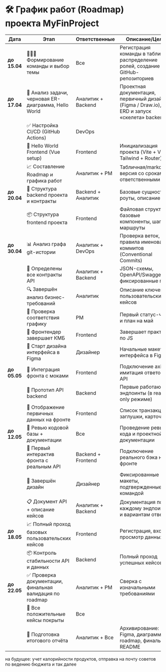 # 🛠️ График работ (Roadmap) проекта MyFinProject


| Дата        | Этап                                                         | Ответственные     | Описание/Цель                                                                 |
|-------------|--------------------------------------------------------------|-------------------|-------------------------------------------------------------------------------|
| **до 15.04**| 🧑‍🤝‍🧑 Формирование команды и выбор темы                     | Все               | Регистрация команды в таблице, распределение ролей, создание GitHub-репозиториев |
| **до 17.04**| 🧠 Анализ задачи, черновая ER-диаграмма, Hello World         | Аналитик + Backend| Проектная документация, первичный дизайн (Figma / Draw.io), ERD и запуск «скелета» backend |
|             | ✅ Настройка CI/CD (GitHub Actions)                          | DevOps            |                                         |
|             | 🧪 Hello World Frontend (Vue setup)                          | Frontend          | Инициализация проекта (Vite + Vue + Tailwind + Router)                        |
|             | 📈 Составление Roadmap и графика работ                       | Аналитик + PM     | Табличная/markdown версия со сроками и ответственными                         |
| **до 20.04**| 📂 Структура backend проекта и контракты                     | Backend + Аналитик| Базовые сущности, роуты, описание API                                         |
|             | 📦 Структура frontend проекта                                | Frontend          | Файловая структура, базовые компоненты, шапка, маршруты                       |
| **до 30.04**| 📊 Анализ графа git-истории                                  | Аналитик + DevOps | Проверка веток, правила именования коммитов (Conventional Commits)       |
|             | 🧾 Определены все контракты API                              | Аналитик + Backend| JSON-схемы, OpenAPI/Swagger, фиксированные пути                              |
|             | 🔍 Завершён анализ бизнес-требований                         | Аналитик          | Описание ключевых пользовательских кейсов                                     |
|             | 🧪 Проверка соответствия графику                             | PM                | Первый статус-чек и план на май                                               |
|             | 🚧 Фронтендер завершает КМБ                                  | Frontend          | Завершает практику по JS                                             |
|             | 📐 Старт дизайна интерфейса в Figma                          | Дизайнер          | Начальные макеты интерфейса в Figma                                           |
| **до 05.05**| 🔁 Интеграция фронта с моками                                | Frontend          | Подключение axios, имитация ответов API                                       |
|             | 🔌 Прототип API backend                                      | Backend           | Первые работающие эндпоинты (в read-only режиме)                              |
|             | 🧩 Отображение первичных данных на фронте                    | Frontend          | Список транзакций, заглушки, карточки                                         |
| **до 12.05**| 🔎 Ревью кодовой базы + документации                         | Все               | Проведение ревью кода и проектной документации                                |
|             | 🧪 Первый интерактив фронта с реальным API                   | Backend + Frontend| Подключение реального бэка на фронте                                          |
|             | 🎨 Завершён дизайн                                           | Дизайнер          | Фиксированные макеты, подтвержденные командой                                 |
|             | 📋 Документ API + описание кейсов                           | Аналитик + Backend| Документация по каждому эндпоинту и вариантам ответов                         |
| **до 18.05**| 📈 Полный проход базовых пользовательских кейсов             | Frontend          | Регистрация, вход, просмотр данных                                            |
|             | 📦 Контроль стабильности API и данных                        | Backend           | Полный проход успешных кейсов                                                |
| **до 22.05**| ✅ Проверка документации, финальная валидация по roadmap     | Аналитик + PM     | Сверка с изначальными требованиями                                            |
|             | 🧪 Все положительные кейсы покрыты                           | Все               |                                                         |
|             | 📄 Подготовка итогового отчёта                               | Аналитик + Все    | Архивирование: Figma, диаграммы, roadmap, финальный README                    |


на будущее: учет калорийности продуктов, отправка на почту советов по ведению бюджета и так далее
